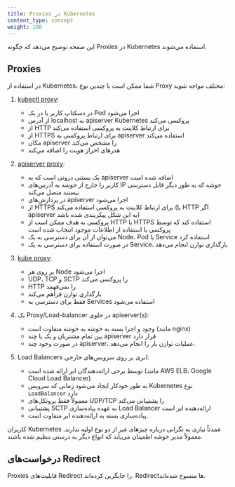 ```yaml
---
title: Proxies در Kubernetes
content_type: concept
weight: 100
---
```


<!-- overview -->
این صفحه توضیح می‌دهد که چگونه Proxies در Kubernetes استفاده می‌شوند.


<!-- body -->

## Proxies

در استفاده از Kubernetes، شما ممکن است با چندین نوع Proxy مختلف مواجه شوید:

1. [kubectl proxy](/docs/tasks/access-application-cluster/access-cluster/#directly-accessing-the-rest-api):

   - در دسکتاپ کاربر یا در یک Pod اجرا می‌شود
   - از آدرس localhost به apiserver Kubernetes پروکسی می‌کند
   - از HTTP برای ارتباط کلاینت به پروکسی استفاده می‌کند
   - از HTTPS برای ارتباط پروکسی به apiserver استفاده می‌کند
   - مکان apiserver را مشخص می‌کند
   - هدرهای احراز هویت را اضافه می‌کند

1. [apiserver proxy](/docs/tasks/access-application-cluster/access-cluster-services/#discovering-builtin-services):

   - یک بستنی درونی است که به apiserver اضافه شده است
   - کاربر را خارج از خوشه به آدرس‌های IP خوشه که به طور دیگر قابل دسترسی نیستند متصل می‌کند
   - در پردازش‌های apiserver اجرا می‌شود
   - از HTTPS برای ارتباط کلاینت به پروکسی استفاده می‌کند (یا HTTP اگر apiserver به این شکل پیکربندی شده باشد)
   - پروکسی به هدف ممکن است از HTTP یا HTTPS استفاده کند که توسط پروکسی با استفاده از اطلاعات موجود انتخاب شده است
   - می‌توان از آن برای دسترسی به یک Node، Pod یا Service استفاده کرد
   - در صورت استفاده برای دسترسی به یک Service، بارگذاری توازن انجام می‌دهد

1. [kube proxy](/docs/concepts/services-networking/service/#ips-and-vips):

   - بر روی هر Node اجرا می‌شود
   - UDP، TCP و SCTP را پروکسی می‌کند
   - HTTP را نمی‌فهمد
   - بارگذاری توازن فراهم می‌کند
   - فقط برای دسترسی به Services استفاده می‌شود

1. یک Proxy/Load-balancer در جلوی apiserver(s):

   - وجود و اجرا بسته به خوشه به خوشه متفاوت است (مانند nginx)
   - بین تمام مشتریان و یک یا چند apiserver قرار دارد
   - در صورت وجود چند apiserver، عملیات توازن بار را انجام می‌دهد.

1. Load Balancers ابری بر روی سرویس‌های خارجی:

   - توسط برخی ارائه‌دهندگان ابر ارائه شده است (مانند AWS ELB، Google Cloud Load Balancer)
   - به طور خودکار ایجاد می‌شود زمانی که سرویس Kubernetes نوع `LoadBalancer` دارد
   - معمولاً فقط پروتکل‌های UDP/TCP را پشتیبانی می‌کند
   - پشتیبانی SCTP به عهده پیاده‌سازی Load Balancer ارائه‌دهنده ابر است
   - پیاده‌سازی بسته به ارائه‌دهنده ابر متفاوت است.

کاربران Kubernetes عمدتاً نیازی به نگرانی درباره چیزهای غیر از دو نوع اولیه ندارند. معمولاً مدیر خوشه اطمینان می‌یابد که انواع دیگر به درستی تنظیم شده باشند.

## درخواست‌های Redirect

Proxies قابلیت‌های Redirect را جایگزین کرده‌اند. Redirectها منسوخ شده‌اند.


